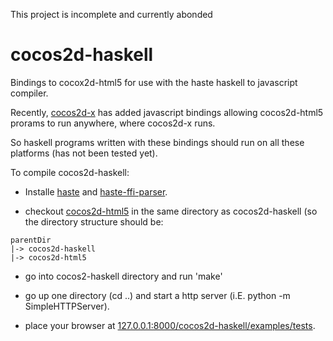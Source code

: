 This project is incomplete and currently abonded

cocos2d-haskell
===============

Bindings to cocox2d-html5 for use with the haste haskell to javascript compiler.

Recently, [cocos2d-x][cocos2dx] has added javascript bindings allowing cocos2d-html5 prorams to run anywhere, where cocos2d-x runs.

So haskell programs written with these bindings should run on all these platforms (has not been tested yet).

To compile cocos2d-haskell:

* Installe [haste][haste] and [haste-ffi-parser][haste-ffi-parser].

* checkout [cocos2d-html5][cocos2d-html5] in the same directory as cocos2d-haskell (so the directory structure should be:

```
parentDir
|-> cocos2d-haskell
|-> cocos2d-html5
```

* go into cocos2-haskell directory and run 'make'

* go up one directory (cd ..) and start a http server (i.E. python -m SimpleHTTPServer).

* place your browser at [127.0.0.1:8000/cocos2d-haskell/examples/tests](127.0.0.1:8000/cocos2d-haskell/examples/tests).

[haste]: https://github.com/valderman/haste-compiler
[cocos2dx]: http://www.cocos2d-x.org/
[haste-ffi-parser]: https://github.com/RudolfVonKrugstein/haste-ffi-parser
[cocos2d-html5]: https://github.com/cocos2d/cocos2d-html5
